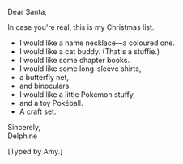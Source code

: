 <!--
.. title: Santa
.. date: 2010-11-29 16:24:47
.. author: Delphine Winton
-->

Dear Santa,

In case you're real, this is my Christmas list. 

* I would like a name necklace&mdash;a coloured one. 
* I would like a cat buddy. (That's a stuffie.)
* I would like some chapter books.
* I would like some long-sleeve shirts,
* a butterfly net,
* and binoculars.
* I would like a little Pok&eacute;mon stuffy,
* and a toy Pok&eacute;ball.
* A craft set.

Sincerely,<br />
Delphine

[Typed by Amy.]

